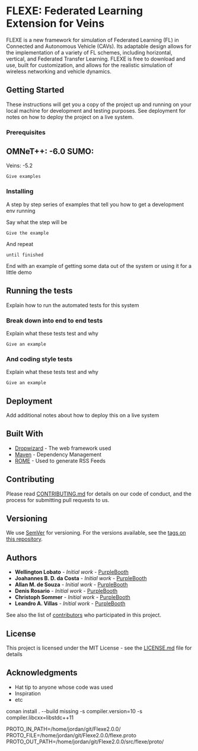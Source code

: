 # FLEXE: Federated Learning Extension for Veins

FLEXE is a new framework for simulation of Federated Learning (FL) in Connected and Autonomous Vehicle (CAVs). Its adaptable design allows for the implementation of a variety of FL schemes, including horizontal, vertical, and Federated Transfer Learning. FLEXE is free to download and use, built for customization, and allows for the realistic simulation of wireless networking and vehicle dynamics.

## Getting Started

These instructions will get you a copy of the project up and running on your local machine for development and testing purposes. See deployment for notes on how to deploy the project on a live system.

### Prerequisites

OMNeT++:
-6.0
SUMO:
-
Veins:
-5.2

```
Give examples
```

### Installing

A step by step series of examples that tell you how to get a development env running

Say what the step will be

```
Give the example
```

And repeat

```
until finished
```

End with an example of getting some data out of the system or using it for a little demo

## Running the tests

Explain how to run the automated tests for this system

### Break down into end to end tests

Explain what these tests test and why

```
Give an example
```

### And coding style tests

Explain what these tests test and why

```
Give an example
```

## Deployment

Add additional notes about how to deploy this on a live system

## Built With

* [Dropwizard](http://www.dropwizard.io/1.0.2/docs/) - The web framework used
* [Maven](https://maven.apache.org/) - Dependency Management
* [ROME](https://rometools.github.io/rome/) - Used to generate RSS Feeds

## Contributing

Please read [CONTRIBUTING.md](https://gist.github.com/PurpleBooth/b24679402957c63ec426) for details on our code of conduct, and the process for submitting pull requests to us.

## Versioning

We use [SemVer](http://semver.org/) for versioning. For the versions available, see the [tags on this repository](https://github.com/your/project/tags). 

## Authors

* **Wellington Lobato** - *Initial work* - [PurpleBooth](https://github.com/PurpleBooth)
* **Joahannes B. D. da Costa** - *Initial work* - [PurpleBooth](https://github.com/PurpleBooth)
* **Allan M. de Souza** - *Initial work* - [PurpleBooth](https://github.com/PurpleBooth)
* **Denis Rosario** - *Initial work* - [PurpleBooth](https://github.com/PurpleBooth)
* **Christoph Sommer** - *Initial work* - [PurpleBooth](https://github.com/PurpleBooth)
* **Leandro A. Villas** - *Initial work* - [PurpleBooth](https://github.com/PurpleBooth)


See also the list of [contributors](https://github.com/your/project/contributors) who participated in this project.

## License

This project is licensed under the MIT License - see the [LICENSE.md](LICENSE.md) file for details

## Acknowledgments

* Hat tip to anyone whose code was used
* Inspiration
* etc


conan install . --build missing -s compiler.version=10 -s compiler.libcxx=libstdc++11

PROTO_IN_PATH=/home/jordan/git/Flexe2.0.0/
PROTO_FILE=/home/jordan/git/Flexe2.0.0/flexe.proto
PROTO_OUT_PATH=/home/jordan/git/Flexe2.0.0/src/flexe/proto/

